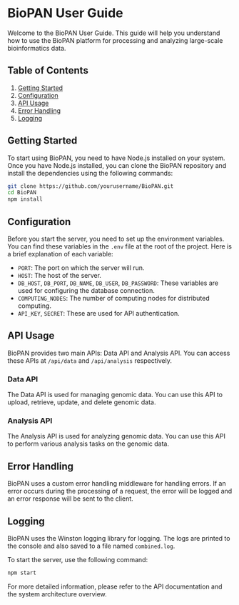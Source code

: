 # BioPAN User Guide

Welcome to the BioPAN User Guide. This guide will help you understand how to use the BioPAN platform for processing and analyzing large-scale bioinformatics data.

## Table of Contents

1. [Getting Started](#getting-started)
2. [Configuration](#configuration)
3. [API Usage](#api-usage)
4. [Error Handling](#error-handling)
5. [Logging](#logging)

## Getting Started

To start using BioPAN, you need to have Node.js installed on your system. Once you have Node.js installed, you can clone the BioPAN repository and install the dependencies using the following commands:

```bash
git clone https://github.com/yourusername/BioPAN.git
cd BioPAN
npm install
```

## Configuration

Before you start the server, you need to set up the environment variables. You can find these variables in the `.env` file at the root of the project. Here is a brief explanation of each variable:

- `PORT`: The port on which the server will run.
- `HOST`: The host of the server.
- `DB_HOST`, `DB_PORT`, `DB_NAME`, `DB_USER`, `DB_PASSWORD`: These variables are used for configuring the database connection.
- `COMPUTING_NODES`: The number of computing nodes for distributed computing.
- `API_KEY`, `SECRET`: These are used for API authentication.

## API Usage

BioPAN provides two main APIs: Data API and Analysis API. You can access these APIs at `/api/data` and `/api/analysis` respectively.

### Data API

The Data API is used for managing genomic data. You can use this API to upload, retrieve, update, and delete genomic data.

### Analysis API

The Analysis API is used for analyzing genomic data. You can use this API to perform various analysis tasks on the genomic data.

## Error Handling

BioPAN uses a custom error handling middleware for handling errors. If an error occurs during the processing of a request, the error will be logged and an error response will be sent to the client.

## Logging

BioPAN uses the Winston logging library for logging. The logs are printed to the console and also saved to a file named `combined.log`.

To start the server, use the following command:

```bash
npm start
```

For more detailed information, please refer to the API documentation and the system architecture overview.
